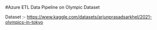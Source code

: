 
#Azure ETL Data Pipeline on Olympic Dataset 

Dataset :- https://www.kaggle.com/datasets/arjunprasadsarkhel/2021-olympics-in-tokyo 
